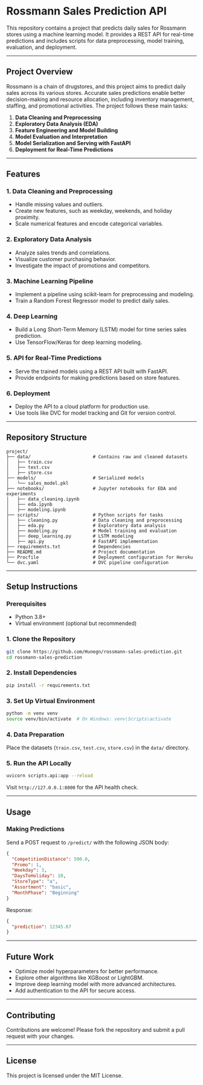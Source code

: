 # Rossmann Sales Prediction API

This repository contains a project that predicts daily sales for Rossmann stores using a machine learning model. It provides a REST API for real-time predictions and includes scripts for data preprocessing, model training, evaluation, and deployment.

---

## **Project Overview**

Rossmann is a chain of drugstores, and this project aims to predict daily sales across its various stores. Accurate sales predictions enable better decision-making and resource allocation, including inventory management, staffing, and promotional activities. The project follows these main tasks:

1. **Data Cleaning and Preprocessing**
2. **Exploratory Data Analysis (EDA)**
3. **Feature Engineering and Model Building**
4. **Model Evaluation and Interpretation**
5. **Model Serialization and Serving with FastAPI**
6. **Deployment for Real-Time Predictions**

---

## **Features**

### 1. Data Cleaning and Preprocessing
- Handle missing values and outliers.
- Create new features, such as weekday, weekends, and holiday proximity.
- Scale numerical features and encode categorical variables.

### 2. Exploratory Data Analysis
- Analyze sales trends and correlations.
- Visualize customer purchasing behavior.
- Investigate the impact of promotions and competitors.

### 3. Machine Learning Pipeline
- Implement a pipeline using scikit-learn for preprocessing and modeling.
- Train a Random Forest Regressor model to predict daily sales.

### 4. Deep Learning
- Build a Long Short-Term Memory (LSTM) model for time series sales prediction.
- Use TensorFlow/Keras for deep learning modeling.

### 5. API for Real-Time Predictions
- Serve the trained models using a REST API built with FastAPI.
- Provide endpoints for making predictions based on store features.

### 6. Deployment
- Deploy the API to a cloud platform for production use.
- Use tools like DVC for model tracking and Git for version control.

---

## **Repository Structure**

```
project/
├── data/                       # Contains raw and cleaned datasets
│   ├── train.csv
│   ├── test.csv
│   ├── store.csv
├── models/                     # Serialized models
│   └── sales_model.pkl
├── notebooks/                  # Jupyter notebooks for EDA and experiments
│   ├── data_cleaning.ipynb
│   ├── eda.ipynb
│   ├── modeling.ipynb
├── scripts/                    # Python scripts for tasks
│   ├── cleaning.py             # Data cleaning and preprocessing
│   ├── eda.py                  # Exploratory data analysis
│   ├── modeling.py             # Model training and evaluation
│   ├── deep_learning.py        # LSTM modeling
│   ├── api.py                  # FastAPI implementation
├── requirements.txt            # Dependencies
├── README.md                   # Project documentation
├── Procfile                    # Deployment configuration for Heroku
└── dvc.yaml                    # DVC pipeline configuration
```

---

## **Setup Instructions**

### Prerequisites

- Python 3.8+
- Virtual environment (optional but recommended)

### 1. Clone the Repository
```bash
git clone https://github.com/Hunegn/rossmann-sales-prediction.git
cd rossmann-sales-prediction
```

### 2. Install Dependencies
```bash
pip install -r requirements.txt
```

### 3. Set Up Virtual Environment
```bash
python -m venv venv
source venv/bin/activate  # On Windows: venv\Scripts\activate
```

### 4. Data Preparation
Place the datasets (`train.csv`, `test.csv`, `store.csv`) in the `data/` directory.

### 5. Run the API Locally
```bash
uvicorn scripts.api:app --reload
```
Visit `http://127.0.0.1:8000` for the API health check.

---

## **Usage**

### Making Predictions
Send a POST request to `/predict/` with the following JSON body:
```json
{
  "CompetitionDistance": 500.0,
  "Promo": 1,
  "Weekday": 3,
  "DaysToHoliday": 10,
  "StoreType": "a",
  "Assortment": "basic",
  "MonthPhase": "Beginning"
}
```
Response:
```json
{
  "prediction": 12345.67
}
```

---

## **Future Work**

- Optimize model hyperparameters for better performance.
- Explore other algorithms like XGBoost or LightGBM.
- Improve deep learning model with more advanced architectures.
- Add authentication to the API for secure access.

---

## **Contributing**

Contributions are welcome! Please fork the repository and submit a pull request with your changes.

---

## **License**

This project is licensed under the MIT License.

